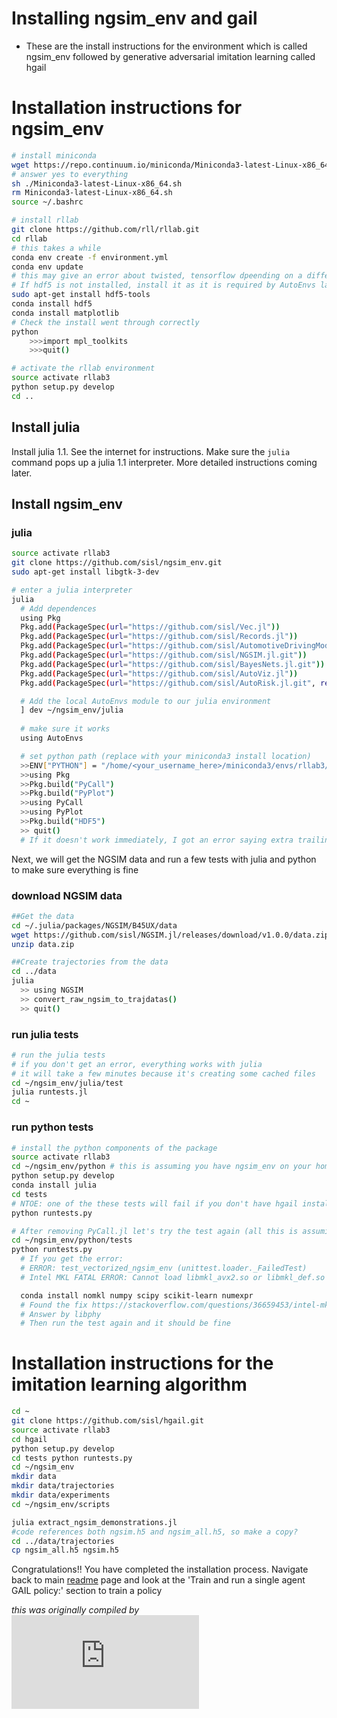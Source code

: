 # Installing ngsim_env and gail
- These are the install instructions for the environment which is called ngsim_env followed by generative adversarial imitation learning called hgail

# Installation instructions for ngsim_env 
```bash
# install miniconda
wget https://repo.continuum.io/miniconda/Miniconda3-latest-Linux-x86_64.sh
# answer yes to everything
sh ./Miniconda3-latest-Linux-x86_64.sh
rm Miniconda3-latest-Linux-x86_64.sh
source ~/.bashrc

# install rllab
git clone https://github.com/rll/rllab.git
cd rllab
# this takes a while
conda env create -f environment.yml
conda env update
# this may give an error about twisted, tensorflow dpeending on a different numpy version. Ignore it for now.
# If hdf5 is not installed, install it as it is required by AutoEnvs later in the process
sudo apt-get install hdf5-tools
conda install hdf5
conda install matplotlib
# Check the install went through correctly
python
    >>>import mpl_toolkits
    >>>quit()

# activate the rllab environment
source activate rllab3
python setup.py develop
cd ..
```

## Install julia
Install julia 1.1. See the internet for instructions. Make sure the `julia` command pops up a julia 1.1 interpreter. More detailed instructions coming later.

## Install ngsim_env

### julia
```bash
source activate rllab3
git clone https://github.com/sisl/ngsim_env.git
sudo apt-get install libgtk-3-dev

# enter a julia interpreter
julia
  # Add dependences
  using Pkg
  Pkg.add(PackageSpec(url="https://github.com/sisl/Vec.jl"))
  Pkg.add(PackageSpec(url="https://github.com/sisl/Records.jl"))
  Pkg.add(PackageSpec(url="https://github.com/sisl/AutomotiveDrivingModels.jl"))
  Pkg.add(PackageSpec(url="https://github.com/sisl/NGSIM.jl.git"))
  Pkg.add(PackageSpec(url="https://github.com/sisl/BayesNets.jl.git"))
  Pkg.add(PackageSpec(url="https://github.com/sisl/AutoViz.jl"))
  Pkg.add(PackageSpec(url="https://github.com/sisl/AutoRisk.jl.git", rev="v0.7fixes"))

  # Add the local AutoEnvs module to our julia environment
  ] dev ~/ngsim_env/julia
 
  # make sure it works
  using AutoEnvs

  # set python path (replace with your miniconda3 install location)
  >>ENV["PYTHON"] = "/home/<your_username_here>/miniconda3/envs/rllab3/bin/python"
  >>using Pkg
  >>Pkg.build("PyCall")
  >>Pkg.build("PyPlot")
  >>using PyCall
  >>using PyPlot
  >>Pkg.build("HDF5")
  >> quit()
  # If it doesn't work immediately, I got an error saying extra trailing apt, restart the terminal and try again
```

Next, we will get the NGSIM data and run a few tests with julia and python to make sure everything is fine

### download NGSIM data
```bash
##Get the data
cd ~/.julia/packages/NGSIM/B45UX/data
wget https://github.com/sisl/NGSIM.jl/releases/download/v1.0.0/data.zip
unzip data.zip

##Create trajectories from the data
cd ../data
julia
  >> using NGSIM
  >> convert_raw_ngsim_to_trajdatas()
  >> quit()
```

### run julia tests

```bash
# run the julia tests
# if you don't get an error, everything works with julia
# it will take a few minutes because it's creating some cached files
cd ~/ngsim_env/julia/test
julia runtests.jl
cd ~
```

### run python tests
```bash
# install the python components of the package
source activate rllab3
cd ~/ngsim_env/python # this is assuming you have ngsim_env on your home directory. If not, navigate to where you have ngsim_env
python setup.py develop
conda install julia
cd tests
# NTOE: one of the these tests will fail if you don't have hgail installed
python runtests.py

# After removing PyCall.jl let's try the test again (all this is assuming you got a seg fault)
cd ~/ngsim_env/python/tests
python runtests.py
  # If you get the error: 
  # ERROR: test_vectorized_ngsim_env (unittest.loader._FailedTest)
  # Intel MKL FATAL ERROR: Cannot load libmkl_avx2.so or libmkl_def.so

  conda install nomkl numpy scipy scikit-learn numexpr
  # Found the fix https://stackoverflow.com/questions/36659453/intel-mkl-fatal-error-cannot-load-libmkl-avx2-so-or-libmkl-def-so
  # Answer by libphy
  # Then run the test again and it should be fine

```

# Installation instructions for the imitation learning algorithm
```bash
cd ~
git clone https://github.com/sisl/hgail.git
source activate rllab3
cd hgail
python setup.py develop
cd tests python runtests.py
cd ~/ngsim_env
mkdir data
mkdir data/trajectories
mkdir data/experiments
cd ~/ngsim_env/scripts

julia extract_ngsim_demonstrations.jl
#code references both ngsim.h5 and ngsim_all.h5, so make a copy?
cd ../data/trajectories
cp ngsim_all.h5 ngsim.h5
```
Congratulations!! You have completed the installation process. Navigate back to main [readme](https://github.com/sisl/ngsim_env/blob/master/README.md)
page and look at the 'Train and run a single agent GAIL policy:' section to train a policy

*this was originally compiled by ![raunakbh92](https://github.com/raunakbh92/InstallInstructions/edit/master/install_ngsim_env_hgail.md)*
